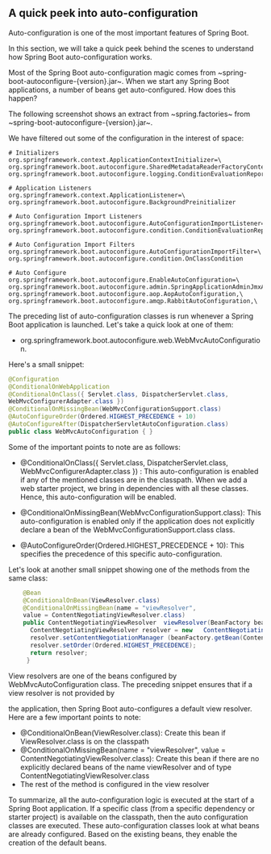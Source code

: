 ## A quick peek into auto-configuration

Auto-configuration is one of the most important features of Spring Boot. 

In this section, we will take a quick peek behind the scenes to understand how Spring Boot auto-configuration works.

Most of the Spring Boot auto-configuration magic comes from ~spring-boot-autoconfigure-{version}.jar~. When we start any Spring Boot applications, a number of beans get auto-configured. How does this happen?

The following screenshot shows an extract from ~spring.factories~ from ~spring-boot-autoconfigure-{version}.jar~. 

We have filtered out some of the configuration in the interest of space:
~~~properties
# Initializers
org.springframework.context.ApplicationContextInitializer=\
org.springframework.boot.autoconfigure.SharedMetadataReaderFactoryContextInitializer,\
org.springframework.boot.autoconfigure.logging.ConditionEvaluationReportLoggingListener

# Application Listeners
org.springframework.context.ApplicationListener=\
org.springframework.boot.autoconfigure.BackgroundPreinitializer

# Auto Configuration Import Listeners
org.springframework.boot.autoconfigure.AutoConfigurationImportListener=\
org.springframework.boot.autoconfigure.condition.ConditionEvaluationReportAutoConfigurationImportListener

# Auto Configuration Import Filters
org.springframework.boot.autoconfigure.AutoConfigurationImportFilter=\
org.springframework.boot.autoconfigure.condition.OnClassCondition

# Auto Configure
org.springframework.boot.autoconfigure.EnableAutoConfiguration=\
org.springframework.boot.autoconfigure.admin.SpringApplicationAdminJmxAutoConfiguration,\
org.springframework.boot.autoconfigure.aop.AopAutoConfiguration,\
org.springframework.boot.autoconfigure.amqp.RabbitAutoConfiguration,\
~~~

The preceding list of auto-configuration classes is run whenever a Spring Boot application is launched. Let's take a quick look at one of them:

- org.springframework.boot.autoconfigure.web.WebMvcAutoConfiguration.

Here's a small snippet:
~~~java
@Configuration
@ConditionalOnWebApplication
@ConditionalOnClass({ Servlet.class, DispatcherServlet.class,
WebMvcConfigurerAdapter.class })
@ConditionalOnMissingBean(WebMvcConfigurationSupport.class)
@AutoConfigureOrder(Ordered.HIGHEST_PRECEDENCE + 10)
@AutoConfigureAfter(DispatcherServletAutoConfiguration.class)
public class WebMvcAutoConfiguration { }
~~~

Some of the important points to note are as follows:

- @ConditionalOnClass({ Servlet.class, DispatcherServlet.class, WebMvcConfigurerAdapter.class }) : 
    This auto-configuration is enabled if any of the mentioned classes are in the classpath. When we add a web starter project, we bring in dependencies with all these classes. Hence, this auto-configuration will be enabled.

- @ConditionalOnMissingBean(WebMvcConfigurationSupport.class): 
    This auto-configuration is enabled only if the application does not explicitly declare a bean of the WebMvcConfigurationSupport.class class.
    
- @AutoConfigureOrder(Ordered.HIGHEST_PRECEDENCE + 10): This specifies the precedence of this specific auto-configuration.

Let's look at another small snippet showing one of the methods from the same class:
~~~java
    @Bean
    @ConditionalOnBean(ViewResolver.class)
    @ConditionalOnMissingBean(name = "viewResolver", 
    value = ContentNegotiatingViewResolver.class)
    public ContentNegotiatingViewResolver  viewResolver(BeanFactory beanFactory) {
      ContentNegotiatingViewResolver resolver = new   ContentNegotiatingViewResolver();
      resolver.setContentNegotiationManager (beanFactory.getBean(ContentNegotiationManager.class));
      resolver.setOrder(Ordered.HIGHEST_PRECEDENCE);
      return resolver;
     }
~~~
View resolvers are one of the beans configured by WebMvcAutoConfiguration class. The preceding snippet ensures that if a view resolver is not provided by 

the application, then Spring Boot auto-configures a default view resolver. Here are a few important points to note:

- @ConditionalOnBean(ViewResolver.class): Create this bean if ViewResolver.class is on the classpath
- @ConditionalOnMissingBean(name = "viewResolver", value = ContentNegotiatingViewResolver.class): Create this bean if there are no explicitly declared beans of the name viewResolver and of type ContentNegotiatingViewResolver.class
- The rest of the method is configured in the view resolver

To summarize, all the auto-configuration logic is executed at the start of a Spring Boot application. If a specific class (from a specific dependency or starter project) is available on the classpath, then the auto configuration classes are executed. These auto-configuration classes look at what beans are already configured. Based on the existing beans, they enable the creation of the default beans.